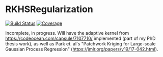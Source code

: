 # RKHSRegularization

[![Build Status](https://github.com/RCCWang/RKHSRegularization.jl/workflows/CI/badge.svg)](https://github.com/RCCWang/RKHSRegularization.jl/actions)
[![Coverage](https://codecov.io/gh/RCCWang/RKHSRegularization.jl/branch/master/graph/badge.svg)](https://codecov.io/gh/RCCWang/RKHSRegularization.jl)

Incomplete, in progress. Will have the adaptive kernel from https://codeocean.com/capsule/7107710/ implemented (part of my PhD thesis work), as well as Park et. al's "Patchwork Kriging for Large-scale Gaussian Process Regression" (https://jmlr.org/papers/v19/17-042.html).
